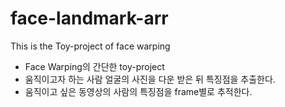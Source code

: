 # face-landmark-arr

This is the Toy-project of face warping

- Face Warping의 간단한 toy-project
- 움직이고자 하는 사람 얼굴의 사진을 다운 받은 뒤 특징점을 추출한다.
- 움직이고 싶은 동영상의 사람의 특징점을 frame별로 추적한다.
